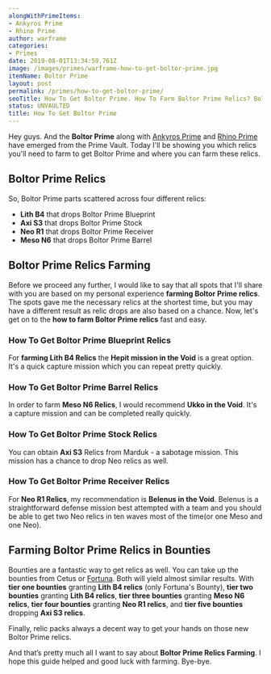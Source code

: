 ```yaml
---
alongWithPrimeItems:
- Ankyros Prime
- Rhino Prime
author: warframe
categories:
- Primes
date: 2019-08-01T13:34:59.761Z
image: /images/primes/warframe-how-to-get-boltor-prime.jpg
itemName: Boltor Prime
layout: post
permalink: /primes/how-to-get-boltor-prime/
seoTitle: How To Get Boltor Prime. How To Farm Boltor Prime Relics? Boltor Prime Unvaulted!
status: UNVAULTED
title: How To Get Boltor Prime
---
```

<p>Hey guys. And the <strong>Boltor Prime</strong> along with <a href="/primes/how-to-get-ankyros-prime/" title="How To Get Ankyros Prime">Ankyros Prime</a> and <a href="/primes/how-to-get-rhino-prime/" title="How To Get Rhino Prime">Rhino Prime</a> have emerged from the Prime Vault. Today I'll be showing you which relics you'll need to farm to get Boltor Prime and where you can farm these relics.</p><!--more--> <h2>Boltor Prime Relics</h2> <p>So, Boltor Prime parts scattered across four different relics:</p> <ul>  <li> <b>Lith B4</b> that drops Boltor Prime Blueprint </li>  <li> <b>Axi S3</b> that drops Boltor Prime Stock </li>  <li> <b>Neo R1</b> that drops Boltor Prime Receiver </li>  <li> <b>Meso N6</b> that drops Boltor Prime Barrel </li>  </ul> <h2>Boltor Prime Relics Farming</h2> <p>Before we proceed any further, I would like to say that all spots that I'll share with you are based on my personal experience <strong>farming Boltor Prime relics</strong>. The spots gave me the necessary relics at the shortest time, but you may have a different result as relic drops are also based on a chance. Now, let's get on to the <strong>how to farm Boltor Prime relics</strong> fast and easy.</p>  <h3>How To Get Boltor Prime Blueprint Relics</h3>     <p>For <strong>farming Lith B4 Relics</strong> the <b>Hepit mission in the Void</b> is a great option. It's a quick capture mission which you can repeat pretty quickly.</p>     <h3>How To Get Boltor Prime Barrel Relics</h3>     <p>In order to farm <b>Meso N6 Relics</b>, I would recommend <b>Ukko in the Void</b>. It's a capture mission and can be completed really quickly.</p>     <h3>How To Get Boltor Prime Stock Relics</h3>     <p>You can obtain <b>Axi S3</b> Relics from Marduk - a sabotage mission. This mission has a chance to drop Neo relics as well.</p>     <h3>How To Get Boltor Prime Receiver Relics</h3>     <p>For <b>Neo R1 Relics</b>, my recommendation is <b>Belenus in the Void</b>. Belenus is a straightforward defense mission best attempted with a team and you should be able to get two Neo relics in ten waves most of the time(or one Meso and one Neo).</p>      <h2>Farming Boltor Prime Relics in Bounties</h2> <p>Bounties are a fantastic way to get relics as well. You can take up the bounties from Cetus or <a href="/fortuna/" title="Warframe Fortuna">Fortuna</a>. Both will yield almost similar results.    With <b>tier one bounties</b> granting <b>Lith B4 relics</b>  (only Fortuna's Bounty),          <b>tier two bounties</b> granting <b>Lith B4 relics</b>,        <b>tier three bounties</b> granting <b>Meso N6 relics</b>,        <b>tier four bounties</b> granting <b>Neo R1 relics</b>,       and <b>tier five bounties</b> dropping <b>Axi S3 relics</b>.      <p>Finally, relic packs always a decent way to get your hands on those new Boltor Prime relics.</p> <p>And that’s pretty much all I want to say about <strong>Boltor Prime Relics Farming</strong>. I hope this guide helped and good luck with farming. Bye-bye.</p>